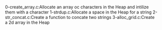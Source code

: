 0-create_array.c:Allocate an array oc characters in the Heap and intilize them with a character
1-strdup.c:Allocate a space in the Heap for a string
2-str_concat.c:Create a function to concate two strings
3-alloc_grid.c:Create a 2d array in the Heap
